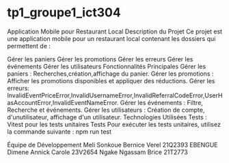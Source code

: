 # tp1_groupe1_ict304

Application Mobile pour Restaurant Local
Description du Projet
Ce projet est une application mobile pour un restaurant local contenant les dossiers qui permettent de :

Gérer les paniers
Gérer les promotions
Gérer les erreurs
Gérer les événements
Gérer les utilisateurs
Fonctionnalités Principales
Gérer les paniers : Recherches,création,affichage du panier.
Gérer les promotions : Afficher les promotions disponibles et appliquer des réductions.
Gérer les erreurs: InvalidEventPriceError,InvalidUsernameError,InvalidReferralCodeError,UserHasAccountError,InvalidEventNameError.
Gérer les événements : Filtre, Recherche et événements.
Gérer les utilisateurs : Création de compte, d'unutilisateur, affichage d'un utilisateur.
Technologies Utilisées
Tests : Vitest pour les tests unitaires
Tests
Pour exécuter les tests unitaires, utilisez la commande suivante : npm run test

Équipe de Développement
Meli Sonkoue Bernice Verel 21Q2393
EBENGUE Dimene Annick Carole 23V2654
Ngake Ngassam Brice 21T2773
